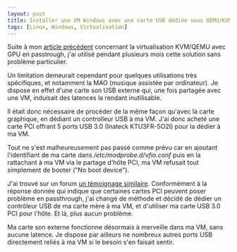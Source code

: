 ```yaml
---
layout: post
title: Installer une VM Windows avec une carte USB dédiée sous QEMU/KVM
tags: [Linux, Windows, Virtualisation]
---
```


Suite à mon [article précédent](http://blog.deelight.org/Virtualisation-Windows-QEMU-KVM-GPU-passthrough)
concernant la virtualisation KVM/QEMU avec GPU en passtrough, j'ai utilisé pendant plusieurs mois cette
solution sans problème particulier.

Un limitation demeurait cependant pour quelques utilisations très spécifiques, et notamment la MAO (musique
assistée par ordinateur). Je dispose en effet d'une carte son USB externe qui, une fois partagée avec une VM,
induisait des latences la rendant inutilisable.

Il était donc nécessaire de procéder de la même façon qu'avec la carte graphique, en dédiant un controlleur USB
à ma VM. J'ai donc acheté une carte PCI offrant 5 ports USB 3.0 (Inateck KTU3FR-5O2I) pour la dédier à ma VM.

Tout ne s'est malheureusement pas passé comme prévu car en ajoutant l'identifiant de ma carte dans
*/etc/modprobe.d/vfio.conf* puis en la rattachant à ma VM via le partage d'hôte PCI, ma VM refusait tout
simplement de booter ("No boot device").

J'ai trouvé sur un forum [un témoignage similaire](https://forums.unraid.net/topic/91871-windows-vm-usb-host-controller-no-bootable-drive/).
Conformément à la réponse donnée qui indique que certaines cartes PCI peuvent poser problème en passthrough, j'ai
changé de méthode et décidé de dédier un contrôleur USB de ma carte mère à ma VM, et d'utiliser ma carte USB 3.0 PCI
pour l'hôte. Et là, plus aucun problème.

Ma carte son externe fonctionne désormais à merveille dans ma VM, sans aucune latence. Je dispose par ailleurs
ne nombreux autres ports USB directement reliés à ma VM si le besoin s'en faisait sentir.
